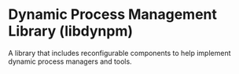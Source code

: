 # Dynamic Process Management Library (libdynpm)

A library that includes reconfigurable components to help implement dynamic process managers and tools.

